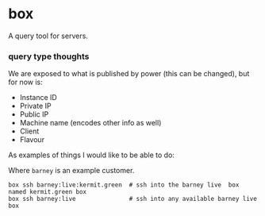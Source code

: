 box
===

A query tool for servers.

### query type thoughts

We are exposed to what is published by power (this can be changed), but for now is:
 - Instance ID
 - Private IP
 - Public IP
 - Machine name (encodes other info as well)
 - Client
 - Flavour

As examples of things I would like to be able to do:

Where `barney` is an example customer.

```
box ssh barney:live:kermit.green  # ssh into the barney live  box named kermit.green box
box ssh barney:live               # ssh into any available barney live box
```





